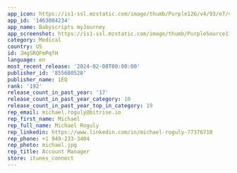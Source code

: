 ```yaml
---
app_icon: https://is1-ssl.mzstatic.com/image/thumb/Purple126/v4/93/e7/4c/93e74cce-000a-2b52-a8ef-b523efe4b33e/AppIcon-0-0-1x_U007emarketing-0-10-0-0-85-220.png/1024x1024bb.png
app_id: '1463084234'
app_name: Babyscripts myJourney
app_screenshot: https://is1-ssl.mzstatic.com/image/thumb/PurpleSource115/v4/f7/92/37/f79237f9-a835-3869-0e33-b0f2a77bb4a4/bbd6f750-5335-494e-b208-44366adf12a8_iPhone6.5_Frame01.jpg/1242x2688bb.png
category: Medical
country: US
id: JHgSRQFmPqfH
language: en
most_recent_release: '2024-02-08T00:00:00'
publisher_id: '855680528'
publisher_name: 1EQ
rank: '192'
release_count_in_past_year: '17'
release_count_in_past_year_category: 10
release_count_in_past_year_top_in_category: 19
rep_email: michael.roguly@bitrise.io
rep_first_name: Michael
rep_full_name: Michael Roguly
rep_linkedin: https://www.linkedin.com/in/michael-roguly-77376710
rep_phone: +1 949-233-3404
rep_photo: michael.jpg
rep_title: Account Manager
store: itunes_connect
---
```

